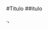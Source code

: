 #Titulo
##itulo 









































































































































































































































































































.,
